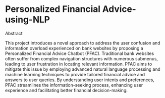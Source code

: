 # Personalized Financial Advice-using-NLP

Abstract

This project introduces a novel approach to address the user confusion and information
overload experienced on bank websites by proposing a Personalized Financial Advice
Chatbot (PFAC). Traditional bank websites often suffer from complex navigation structures
with numerous submenus, leading to user frustration in locating relevant information.
PFAC aims to mitigate this issue by employing advanced natural language processing and
machine learning techniques to provide tailored financial advice and answers to user
queries. By understanding user intents and preferences, PFAC streamlines the
information-seeking process, enhancing user experience and facilitating better financial
decision-making.
